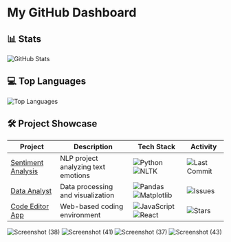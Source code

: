 # My GitHub Dashboard

## 📊 Stats
![GitHub Stats](https://github-readme-stats.vercel.app/api?username=Venkateshx7&show_icons=true)

## 💻 Top Languages
![Top Languages](https://github-readme-stats.vercel.app/api/top-langs/?username=Venkateshx7)

## 🛠️ Project Showcase

| Project | Description | Tech Stack | Activity |
|---------|-------------|------------|----------|
| [Sentiment Analysis](https://github.com/Venkateshx7/sentiment-analysis) | NLP project analyzing text emotions | ![Python](https://img.shields.io/badge/Python-3776AB?logo=python) ![NLTK](https://img.shields.io/badge/NLTK-FFD43B) | ![Last Commit](https://img.shields.io/github/last-commit/Venkateshx7/sentiment-analysis) |
| [Data Analyst](https://github.com/Venkateshx7/Data-Analyst) | Data processing and visualization | ![Pandas](https://img.shields.io/badge/Pandas-150458?logo=pandas) ![Matplotlib](https://img.shields.io/badge/Matplotlib-11557C?logo=matplotlib) | ![Issues](https://img.shields.io/github/issues/Venkateshx7/Data-Analyst) |
| [Code Editor App](https://github.com/Venkateshx7/code-editor-app) | Web-based coding environment | ![JavaScript](https://img.shields.io/badge/JavaScript-F7DF1E?logo=javascript) ![React](https://img.shields.io/badge/React-61DAFB?logo=react) | ![Stars](https://img.shields.io/github/stars/Venkateshx7/code-editor-app) |

![Screenshot (38)](https://github.com/user-attachments/assets/07c081d1-3c84-4ff9-a15c-3f17e2f77961)
![Screenshot (41)](https://github.com/user-attachments/assets/5d342b08-f909-4c21-a2d2-489fe157c213)
![Screenshot (37)](https://github.com/user-attachments/assets/5fd83f95-f905-40a8-b48e-63c53d7cded6)
![Screenshot (43)](https://github.com/user-attachments/assets/8915cb42-ce9e-4201-bf0a-c4d498902569)





